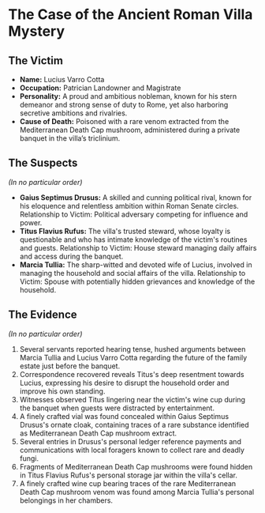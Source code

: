 # The Case of the Ancient Roman Villa Mystery

## The Victim
- **Name:** Lucius Varro Cotta
- **Occupation:** Patrician Landowner and Magistrate
- **Personality:** A proud and ambitious nobleman, known for his stern demeanor and strong sense of duty to Rome, yet also harboring secretive ambitions and rivalries.
- **Cause of Death:** Poisoned with a rare venom extracted from the Mediterranean Death Cap mushroom, administered during a private banquet in the villa’s triclinium.

## The Suspects
*(In no particular order)*
- **Gaius Septimus Drusus:** A skilled and cunning political rival, known for his eloquence and relentless ambition within Roman Senate circles. Relationship to Victim: Political adversary competing for influence and power.
- **Titus Flavius Rufus:** The villa's trusted steward, whose loyalty is questionable and who has intimate knowledge of the victim's routines and guests. Relationship to Victim: House steward managing daily affairs and access during the banquet.
- **Marcia Tullia:** The sharp-witted and devoted wife of Lucius, involved in managing the household and social affairs of the villa. Relationship to Victim: Spouse with potentially hidden grievances and knowledge of the household.

## The Evidence
*(In no particular order)*
1. Several servants reported hearing tense, hushed arguments between Marcia Tullia and Lucius Varro Cotta regarding the future of the family estate just before the banquet.
2. Correspondence recovered reveals Titus's deep resentment towards Lucius, expressing his desire to disrupt the household order and improve his own standing.
3. Witnesses observed Titus lingering near the victim's wine cup during the banquet when guests were distracted by entertainment.
4. A finely crafted vial was found concealed within Gaius Septimus Drusus's ornate cloak, containing traces of a rare substance identified as Mediterranean Death Cap mushroom extract.
5. Several entries in Drusus's personal ledger reference payments and communications with local foragers known to collect rare and deadly fungi.
6. Fragments of Mediterranean Death Cap mushrooms were found hidden in Titus Flavius Rufus's personal storage jar within the villa's cellar.
7. A finely crafted wine cup bearing traces of the rare Mediterranean Death Cap mushroom venom was found among Marcia Tullia's personal belongings in her chambers.